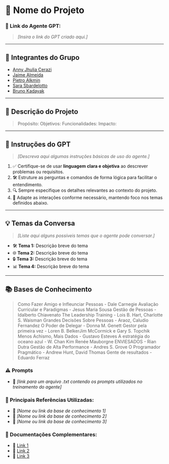 # **🚀 Nome do Projeto**

### **🔗 Link do Agente GPT:**  
> _[Insira o link do GPT criado aqui.]_

---

## **👥 Integrantes do Grupo**  
- [Anny Jhulia Cerazi](#)
- [Jaime Almeida](#)
- [Pietro Alkmin](#)
- [Sara Sbardelotto](#)
- [Bruno Kadayak](#)

---

## **📄 Descrição do Projeto**  
> Propósito:
> Objetivos:
> Funcionalidades:
> Impacto:

---

## **🤖 Instruções do GPT** 
> _[Descreva aqui algumas instruções básicas de uso do agente.]_
1. ✅ Certifique-se de usar **linguagem clara e objetiva** ao descrever problemas ou requisitos.  
2. 🛠️ Estruture as perguntas e comandos de forma lógica para facilitar o entendimento.  
3. 🔍 Sempre especifique os detalhes relevantes ao contexto do projeto.  
4. 🎯 Adapte as interações conforme necessário, mantendo foco nos temas definidos abaixo.  

---

## **💡 Temas da Conversa** 
> _[Liste aqui alguns possíveis temas que o agente pode conversar.]_
- 🛠️ **Tema 1:** Descrição breve do tema  
- 🌐 **Tema 2:** Descrição breve do tema  
- 🔒 **Tema 3:** Descrição breve do tema  
- 📊 **Tema 4:** Descrição breve do tema  

---

## **📚 Bases de Conhecimento**  
> Como Fazer Amigo e Infleunciar Pessoas - Dale Carnegie
> Avaliação Curricular e Paradigmas - Jesus Maria Sousa
> Gestão de Pessoas - Idalberto Chiavenato
> The Leadership Training - Lois B. Hart, Charlotte S. Waisman
> Grandes Decisões Sobre Pessoas - Araoz, Caludio Fernandez
> O Poder de Delegar - Donna M. Genett
> Gestor pela primeira vez - Loren B. BelkerJim McCormick e Gary S. Topchik
> Menos Achismo, Mais Dados - Gustavo Esteves
> A estratégia do oceano azul - W. Chan Kim Renée Mauborgne
> ENVIESADOS - Rian Dutra
> Gestão de Alta Performance - Andres S. Grove
> O Programador Pragmático - Andrew Hunt, David Thomas
> Gente de resultados - Eduardo Ferraz

### **⚠️ Prompts**
- 📗 _[link para um arquivo .txt contendo os prompts utilizados no treinamento do agente]_

### **📘 Principais Referências Utilizadas:**  
- 📗 _[Nome ou link da base de conhecimento 1]_  
- 📙 _[Nome ou link da base de conhecimento 2]_  
- 📕 _[Nome ou link da base de conhecimento 3]_  

### **📖 Documentações Complementares:**  
- 🔗 [Link 1](#)  
- 🔗 [Link 2](#)  
- 🔗 [Link 3](#)  
